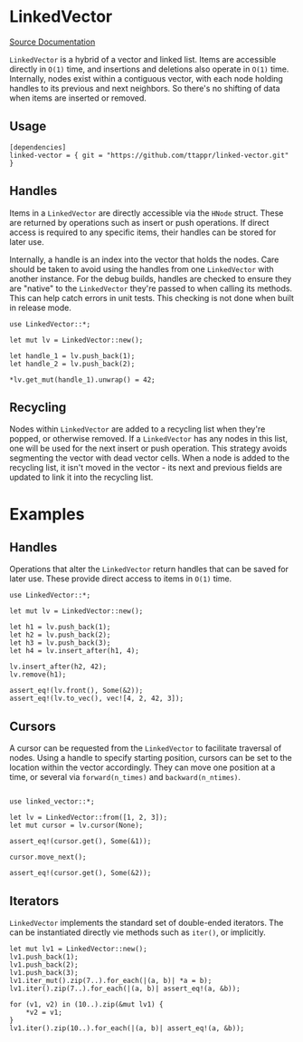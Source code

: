 # LinkedVector

[Source Documentation](https://ttappr.github.io/linked-vector/doc/linked_vector/index.html)

`LinkedVector` is a hybrid of a vector and linked list. Items are accessible
directly in `O(1)` time, and insertions and deletions also operate in `O(1)`
time. Internally, nodes exist within a contiguous vector, with each node holding 
handles to its previous and next neighbors. So there's no shifting of data when
items are inserted or removed.

## Usage

```rust, ignore
[dependencies]
linked-vector = { git = "https://github.com/ttappr/linked-vector.git" }
```

## Handles

Items in a `LinkedVector` are directly accessible via the `HNode` struct. These
are returned by operations such as insert or push operations. If direct access
is required to any specific items, their handles can be stored for later use.

Internally, a handle is an index into the vector that holds the nodes. Care 
should be taken to avoid using the handles from one `LinkedVector` with another
instance. For the debug builds, handles are checked to ensure they are "native"
to the `LinkedVector` they're passed to when calling its methods. This can help
catch errors in unit tests. This checking is not done when built in release 
mode.

```rust, ignore
use LinkedVector::*;

let mut lv = LinkedVector::new();

let handle_1 = lv.push_back(1);
let handle_2 = lv.push_back(2);

*lv.get_mut(handle_1).unwrap() = 42;
```
## Recycling

Nodes within `LinkedVector` are added to a recycling list when they're popped,
or otherwise removed. If a `LinkedVector` has any nodes in this list, one will 
be used for the next insert or push operation. This strategy avoids segmenting 
the vector with dead vector cells. When a node is added to the recycling list, 
it isn't moved in the vector - its next and previous fields are updated to link
it into the recycling list.

# Examples
## Handles

Operations that alter the `LinkedVector` return handles that can be saved for
later use. These provide direct access to items in `O(1)` time.


```rust, ignore
use LinkedVector::*;

let mut lv = LinkedVector::new();

let h1 = lv.push_back(1);
let h2 = lv.push_back(2);
let h3 = lv.push_back(3);
let h4 = lv.insert_after(h1, 4);

lv.insert_after(h2, 42);
lv.remove(h1);

assert_eq!(lv.front(), Some(&2));
assert_eq!(lv.to_vec(), vec![4, 2, 42, 3]);

```

## Cursors

A cursor can be requested from the `LinkedVector` to facilitate traversal of 
nodes. Using a handle to specify starting position, cursors can be set to the
location within the vector accordingly. They can move one position at a time, 
or several via `forward(n_times)` and `backward(n_ntimes)`.

```rust, ignore

use linked_vector::*;

let lv = LinkedVector::from([1, 2, 3]);
let mut cursor = lv.cursor(None);

assert_eq!(cursor.get(), Some(&1));

cursor.move_next();

assert_eq!(cursor.get(), Some(&2));

```
## Iterators

`LinkedVector` implements the standard set of double-ended iterators. The can
be instantiated directly vie methods such as `iter()`, or implicitly.

```rust, ignore
let mut lv1 = LinkedVector::new();
lv1.push_back(1);
lv1.push_back(2);
lv1.push_back(3);
lv1.iter_mut().zip(7..).for_each(|(a, b)| *a = b);
lv1.iter().zip(7..).for_each(|(a, b)| assert_eq!(a, &b));

for (v1, v2) in (10..).zip(&mut lv1) {
    *v2 = v1;
}
lv1.iter().zip(10..).for_each(|(a, b)| assert_eq!(a, &b));
```
